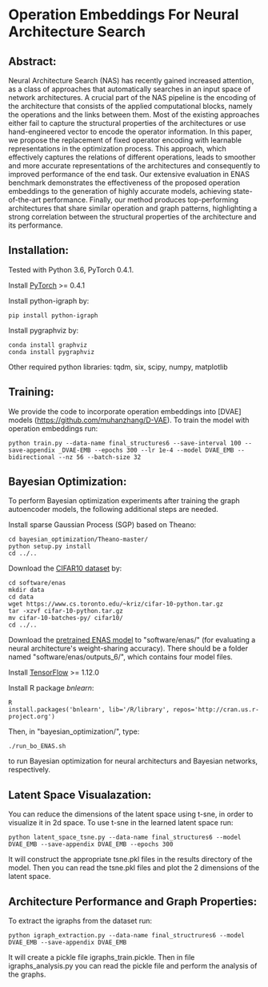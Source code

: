 Operation Embeddings For Neural Architecture Search
===============================================================================

Abstract:
-----
Neural Architecture Search (NAS) has recently gained increased attention, as a class of approaches that automatically searches in an input space of network architectures.
A crucial part of the NAS pipeline is the encoding of the architecture that consists of the applied computational blocks,
namely the operations and the links between them. Most of the existing approaches either fail to capture the structural properties of the architectures or use hand-engineered
vector to encode the operator information. In this paper, we propose the replacement of fixed operator encoding with
learnable representations in the optimization process. This approach, which effectively captures the relations of different operations, leads to smoother and more accurate representations of the architectures and consequently to improved performance of the end task. Our extensive evaluation in ENAS benchmark demonstrates the effectiveness
of the proposed operation embeddings to the generation of highly accurate models, achieving state-of-the-art performance. Finally, our method produces top-performing
architectures that share similar operation and graph patterns, highlighting a strong correlation between the structural properties of the architecture and its performance.

Installation:
------------

Tested with Python 3.6, PyTorch 0.4.1.

Install [PyTorch](https://pytorch.org/) >= 0.4.1

Install python-igraph by:

    pip install python-igraph

Install pygraphviz by:

    conda install graphviz
    conda install pygraphviz

Other required python libraries: tqdm, six, scipy, numpy, matplotlib

Training:
--------
We provide the code to incorporate operation embeddings into [DVAE] models (https://github.com/muhanzhang/D-VAE).
To train the model with operation embeddings run:

    python train.py --data-name final_structures6 --save-interval 100 --save-appendix _DVAE-EMB --epochs 300 --lr 1e-4 --model DVAE_EMB --bidirectional --nz 56 --batch-size 32

Bayesian Optimization:
---------------------

To perform Bayesian optimization experiments after training the graph autoencoder models, the following additional steps are needed.

Install sparse Gaussian Process (SGP) based on Theano:

    cd bayesian_optimization/Theano-master/
    python setup.py install
    cd ../..

Download the [CIFAR10 dataset](https://www.cs.toronto.edu/~kriz/cifar.html) by: 

    cd software/enas
    mkdir data
    cd data
    wget https://www.cs.toronto.edu/~kriz/cifar-10-python.tar.gz
    tar -xzvf cifar-10-python.tar.gz
    mv cifar-10-batches-py/ cifar10/
    cd ../..

Download the [pretrained ENAS model](https://www.dropbox.com/sh/h5q9g784uf41xhi/AADZaGvYqHucoQ373U17J_pPa?dl=0) to "software/enas/" (for evaluating a neural architecture's weight-sharing accuracy). There should be a folder named "software/enas/outputs_6/", which contains four model files.

Install [TensorFlow](https://www.tensorflow.org/install/gpu) >= 1.12.0

Install R package _bnlearn_:

    R
    install.packages('bnlearn', lib='/R/library', repos='http://cran.us.r-project.org')

Then, in "bayesian_optimization/", type:

    ./run_bo_ENAS.sh


to run Bayesian optimization for neural architecturs and Bayesian networks, respectively.


Latent Space Visualazation:
---------------------
You can reduce the dimensions of the latent space using t-sne, in order to visualize it in 2d space.
To use t-sne in the learned latent space run:

`python latent_space_tsne.py --data-name final_structures6 --model DVAE_EMB --save-appendix DVAE_EMB --epochs 300`

It will construct the appropriate tsne.pkl files in the results directory of the model. Then you can read the tsne.pkl files and plot the 2 dimensions of the latent space.  

Architecture Performance and Graph Properties:
-------------------------------------------------

To extract the igraphs from the dataset run:

`python igraph_extraction.py --data-name final_structrures6 --model DVAE_EMB --save-appendix DVAE_EMB`

It will create a pickle file igraphs_train.pickle. Then in file igraphs_analysis.py you can read the pickle file and perform the analysis of the graphs.
